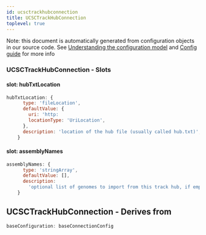 ```yaml
---
id: ucsctrackhubconnection
title: UCSCTrackHubConnection
toplevel: true
---
```


Note: this document is automatically generated from configuration objects in
our source code. See [Understanding the configuration
model](/docs/devguide_config/) and [Config guide](/docs/config_guide) for more
info

### UCSCTrackHubConnection - Slots

#### slot: hubTxtLocation

```js
hubTxtLocation: {
      type: 'fileLocation',
      defaultValue: {
        uri: 'http:
        locationType: 'UriLocation',
      },
      description: 'location of the hub file (usually called hub.txt)',
    }
```

#### slot: assemblyNames

```js
assemblyNames: {
      type: 'stringArray',
      defaultValue: [],
      description:
        'optional list of genomes to import from this track hub, if empty all genomes will be imported',
    }
```

## UCSCTrackHubConnection - Derives from

```js
baseConfiguration: baseConnectionConfig
```
